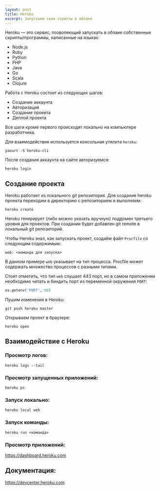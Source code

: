 ```yaml
---
layout: post
title: Heroku
excerpt: Запускаем свои скрипты в облаке
---
```


Heroku — это сервис, позволяющий запускать в облаке собственные скрипты/программы, написанные на языках:
- Node.js
- Ruby
- Python
- PHP
- Java
- Go
- Scala
- Clojure

Работа с Heroku состоит из следующих шагов:
- Создание аккаунта
- Авторизация
- Создание проекта
- Деплой проекта

Все шаги кроме первого происходят локально на компьютере разработчика.

Для взаимодействия используется консольная утилита `heroku`:

```
yaourt -S heroku-cli
```

После создания аккаунта на сайте авторизуемся:

```
heroku login
```

## Создание проекта
Heroku работает из локального git репозитория. Для создания heroku проекта переходим в директорию с репозиторием и выполняем:

```
heroku create
```

Heroku генерирует (либо можно указать вручную) поддомен третьего уровня для проектов. При создании будет добавлен git remote в локальный git репозиторий.

Чтобы Heroku знал, как запускать проект, создаём файл `Procfile` со следующим содержимым:

```
web: <команда для запуска>
```

В данном примере `web` указывает на тип процесса. Procfile может содержать множество процессов с разными типами.

Стоит отметить, что тип `web` слушает 443 порт, но в самом приложении необходимо читать и биндить порт из переменной окружения `PORT`:

```python
os.getenv('PORT', 80)
```

Пушим изменения в Heroku:

```
git push heroku master
```

Открываем проект в браузере:

```
heroku open
```

## Взаимодействие с Heroku
### Просмотр логов:
```
heroku logs --tail
```

### Просмотр запущенных приложений:
```
heroku ps
```

### Запуск локально:
```
heroku local web
```

### Запуск команды:
```
heroku run <команда>
```

### Просмотр приложений:
<https://dashboard.heroku.com>

## Документация:
<https://devcenter.heroku.com>
